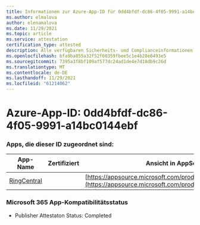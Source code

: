 ```yaml
---
title: Informationen zur Azure-App-ID für 0dd4bfdf-dc86-4f05-9991-a14bc0144ebf
ms.author: elmalova
author: elenamalova
ms.date: 11/29/2021
ms.topic: article
ms.service: attestation
certification_type: attested
description: Alle verfügbaren Sicherheits- und Complianceinformationen für 0dd4bfdf-dc86-4f05-9991-a14bc0144ebf.
ms.openlocfilehash: bfa9ba855a32f52f60359fbee5c1e4b28e0493e5
ms.sourcegitcommit: 7395a3f8bf109af577dc24ad1de4e7d18db9c26d
ms.translationtype: MT
ms.contentlocale: de-DE
ms.lasthandoff: 11/29/2021
ms.locfileid: "61214062"
---
```

# <a name="azure-app-id-0dd4bfdf-dc86-4f05-9991-a14bc0144ebf"></a>Azure-App-ID: 0dd4bfdf-dc86-4f05-9991-a14bc0144ebf


### <a name="apps-associated-with-this-id"></a>Apps, die dieser ID zugeordnet sind:
| **App-Name** | **Zertifiziert** | **Ansicht in AppSource** |
|--------------|---------------|-----------------------|
| [RingCentral](https://docs.microsoft.com/microsoft-365-app-certification/forward/WA200000135) |  | [https://appsource.microsoft.com/product/office/WA200000135](https://appsource.microsoft.com/product/office/WA200000135) |

### <a name="microsoft-365-app-compliance-status"></a>Microsoft 365 App-Kompatibilitätsstatus
- Publisher Attestaton Status: Completed
